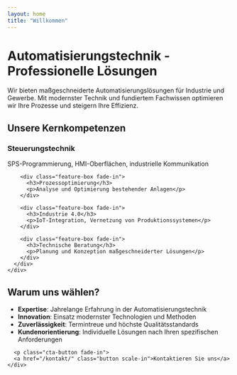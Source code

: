 ```yaml
---
layout: home
title: "Willkommen"
---
```


<!-- Particles-Hintergrund -->
<div id="particles-js"></div>

<!-- Inhaltsbereich -->
<div class="page-content">
  <div class="section bg-dark">
    <div class="wrapper">
      <h1 class="fade-in">Automatisierungstechnik - Professionelle Lösungen</h1>
      <p class="fade-in">Wir bieten maßgeschneiderte Automatisierungslösungen für Industrie und Gewerbe. Mit modernster Technik und fundiertem Fachwissen optimieren wir Ihre Prozesse und steigern Ihre Effizienz.</p>
    </div>
  </div>

  <div class="section bg-darker">
    <div class="wrapper">
      <h2 class="slide-in-left">Unsere Kernkompetenzen</h2>
      <div class="row">
        <div class="feature-box fade-in">
          <h3>Steuerungstechnik</h3>
          <p>SPS-Programmierung, HMI-Oberflächen, industrielle Kommunikation</p>
        </div>
        
        <div class="feature-box fade-in">
          <h3>Prozessoptimierung</h3>
          <p>Analyse und Optimierung bestehender Anlagen</p>
        </div>
        
        <div class="feature-box fade-in">
          <h3>Industrie 4.0</h3>
          <p>IoT-Integration, Vernetzung von Produktionssystemen</p>
        </div>
        
        <div class="feature-box fade-in">
          <h3>Technische Beratung</h3>
          <p>Planung und Konzeption maßgeschneiderter Lösungen</p>
        </div>
      </div>
    </div>
  </div>

  <div class="section bg-dark">
    <div class="wrapper">
      <h2 class="slide-in-right">Warum uns wählen?</h2>
      <ul>
        <li class="fade-in"><strong>Expertise</strong>: Jahrelange Erfahrung in der Automatisierungstechnik</li>
        <li class="fade-in"><strong>Innovation</strong>: Einsatz modernster Technologien und Methoden</li>
        <li class="fade-in"><strong>Zuverlässigkeit</strong>: Termintreue und höchste Qualitätsstandards</li>
        <li class="fade-in"><strong>Kundenorientierung</strong>: Individuelle Lösungen nach Ihren spezifischen Anforderungen</li>
      </ul>
      
      <p class="cta-button fade-in">
      <a href="/kontakt/" class="button scale-in">Kontaktieren Sie uns</a>
    </div>
  </div>
</div>